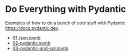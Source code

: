 # Do Everything with Pydantic

Examples of how to do a bunch of cool stuff with Pydantic <https://docs.pydantic.dev>.

- [01-json.ipynb](./01-json.ipynb)
- [02-pydantic.ipynb](./02-pydantic.ipynb)
- [03-pydantic-and-sql.ipynb](./03-pydantic-and-sql.ipynb)